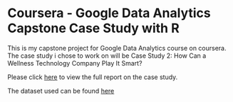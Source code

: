 # Coursera - Google Data Analytics Capstone Case Study with R

This is my capstone project for Google Data Analytics course on coursera. The case study i chose to work on will be Case Study 2: How Can a Wellness Technology Company Play It Smart?

Please click [here](https://htmlpreview.github.io/?https://github.com/hkh117/Google-DA-case-study/blob/master/case-study-bellabeats.html) to view the full report on the case study.

The dataset used can be found [here](https://www.kaggle.com/datasets/arashnic/fitbit)
